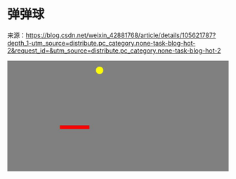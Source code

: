 # 弹弹球
来源：<https://blog.csdn.net/weixin_42881768/article/details/105621787?depth_1-utm_source=distribute.pc_category.none-task-blog-hot-2&request_id=&utm_source=distribute.pc_category.none-task-blog-hot-2>


![](README_files/1.jpg)
